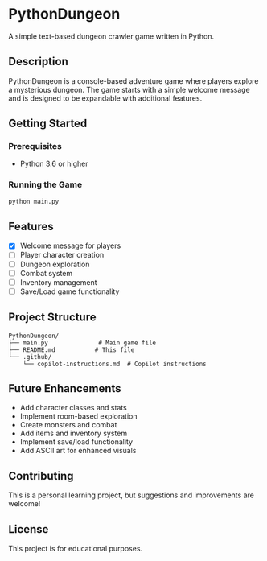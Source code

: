 # PythonDungeon

A simple text-based dungeon crawler game written in Python.

## Description

PythonDungeon is a console-based adventure game where players explore a mysterious dungeon. The game starts with a simple welcome message and is designed to be expandable with additional features.

## Getting Started

### Prerequisites

- Python 3.6 or higher

### Running the Game

```bash
python main.py
```

## Features

- [x] Welcome message for players
- [ ] Player character creation
- [ ] Dungeon exploration
- [ ] Combat system
- [ ] Inventory management
- [ ] Save/Load game functionality

## Project Structure

```
PythonDungeon/
├── main.py              # Main game file
├── README.md           # This file
└── .github/
    └── copilot-instructions.md  # Copilot instructions
```

## Future Enhancements

- Add character classes and stats
- Implement room-based exploration
- Create monsters and combat
- Add items and inventory system
- Implement save/load functionality
- Add ASCII art for enhanced visuals

## Contributing

This is a personal learning project, but suggestions and improvements are welcome!

## License

This project is for educational purposes.
